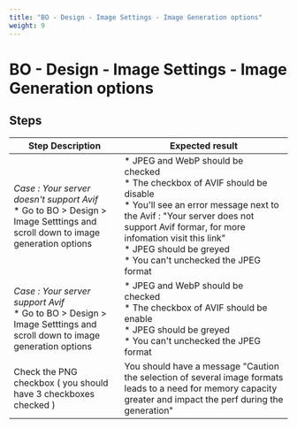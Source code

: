 ```yaml
---
title: "BO - Design - Image Settings - Image Generation options"
weight: 9
---
```


# BO - Design - Image Settings - Image Generation options
## Steps
| Step Description | Expected result |
| ----- | ----- |
| *Case : Your server doesn't support Avif* <br> * Go to BO > Design > Image Setttings and scroll down to image generation options | * JPEG and WebP should be checked <br> * The checkbox of AVIF should be disable <br> * You'll see an error message next to the Avif : "Your server does not support Avif formar, for more infomation visit this link"<br> * JPEG should be greyed <br> * You can't unchecked the JPEG format |
| *Case : Your server support Avif* <br> * Go to BO > Design > Image Setttings and scroll down to image generation options | * JPEG and WebP should be checked <br> * The checkbox of AVIF should be enable<br> * JPEG should be greyed <br> * You can't unchecked the JPEG format |
| Check the PNG checkbox ( you should have 3 checkboxes checked ) | You should have a message "Caution the selection of several image formats leads to a need for memory capacity greater and impact the perf during the generation" |
